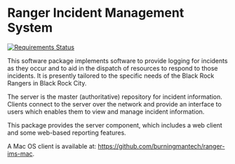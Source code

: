Ranger Incident Management System
=================================

[![Requirements Status](https://requires.io/github/burningmantech/ranger-ims-server/requirements.svg?branch=master)](https://requires.io/github/burningmantech/ranger-ims-server/requirements/?branch=master)

This software package implements software to provide logging for incidents as they occur and to aid in the dispatch of resources to respond to those incidents.
It is presently tailored to the specific needs of the Black Rock Rangers in Black Rock City.

The server is the master (authoritative) repository for incident information.
Clients connect to the server over the network and provide an interface to users which enables them to view and manage incident information.

This package provides the server component, which includes a web client and some web-based reporting features.

A Mac OS client is available at: https://github.com/burningmantech/ranger-ims-mac.
